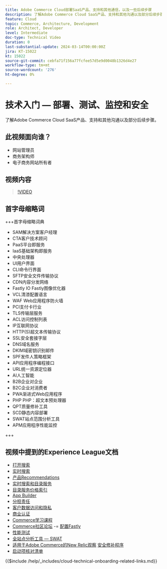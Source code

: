 ```yaml
---
title: Adobe Commerce Cloud部署SaaS产品、支持和其他通信，以及一些后续步骤
description: 了解Adobe Commerce Cloud SaaS产品、支持和其他沟通以及部分后续步骤。
feature: Cloud
topic: Commerce, Architecture, Development
role: Architect, Developer
level: Intermediate
doc-type: Technical Video
duration: 0
last-substantial-update: 2024-03-14T00:00:00Z
jira: KT-15022
kt: 15022
source-git-commit: cebfa71f156a77fcfee57d5e9d0048b1326d4e27
workflow-type: tm+mt
source-wordcount: '276'
ht-degree: 0%

---
```



# 技术入门 — 部署、测试、监控和安全

了解Adobe Commerce Cloud SaaS产品、支持和其他沟通以及部分后续步骤。

## 此视频面向谁？

- 网站管理员
- 商务架构师
- 电子商务网站所有者

## 视频内容

>[!VIDEO](https://video.tv.adobe.com/v/3427902?learn=on)

## 首字母缩略词

+++首字母缩略词典

- SAM解决方案客户经理
- CTA客户技术顾问
- PaaS平台即服务
- IaaS基础架构即服务
- 中央处理器
- UI用户界面
- CLI命令行界面
- SFTP安全文件传输协议
- CDN内容分发网络
- Fastly IO Fastly图像优化器
- VCL清漆配置语言
- WAF Web应用程序防火墙
- PCI支付卡行业
- TLS传输层服务
- ACL访问控制列表
- IP互联网协议
- HTTP(S)超文本传输协议
- SSL安全套接字层
- DNS域名服务
- DKIM域密钥识别邮件
- SPF发件人策略框架
- API应用程序编程接口
- URL统一资源定位器
- AI人工智能
- B2B企业对企业
- B2C企业对消费者
- PWA渐进式Web应用程序
- PHP PHP：超文本预处理器
- QPT质量修补工具
- SCD静态内容部署
- SWAT站点范围分析工具
- APM应用程序性能监控

+++

## 视频中提到的Experience League文档

- [打开搜索](https://experienceleague.adobe.com/docs/commerce-cloud-service/user-guide/configure/service/opensearch.html)
- [实时搜索](https://experienceleague.adobe.com/docs/commerce-merchant-services/live-search/overview.html)
- [产品Recommendations](https://experienceleague.adobe.com/docs/commerce-merchant-services/product-recommendations/overview.html)
- [实时搜索和目录服务](https://experienceleague.adobe.com/docs/events/adobe-developers-live-recordings/2023/nov2023/nov-commerce/commerce-search-and-catalog-service.html)
- [目录服务价格索引](https://experienceleague.adobe.com/docs/commerce-merchant-services/price-indexer/price-indexing.html)
- [App Builder](https://experienceleague.adobe.com/docs/commerce-learn/tutorials/adobe-developer-app-builder/app-builder-technical-overview.html)
- [分担责任](https://experienceleague.adobe.com/docs/commerce-operations/security-and-compliance/shared-responsibility.html)
- [客户数据访问和隐私](https://experienceleague.adobe.com/docs/commerce-knowledge-base/kb/announcements/commerce-announcements/adobe-support-customer-data-access-and-privacy.html)
- [商业认证](https://experienceleague.adobe.com/docs/certification/program/technical-certifications/ac/ac-overview.html)
- [Commerce学习课程](https://learning.adobe.com/catalog.html?products=Commerce)
- [Commerce社区论坛](https://community.magento.com/)
-= [配置Fastly](https://experienceleague.adobe.com/docs/commerce-cloud-service/user-guide/cdn/setup-fastly/fastly-configuration.html)
- [性能测试](https://experienceleague.adobe.com/docs/commerce-operations/deliver-commerce-at-scale/launch.html)
- [全站点分析工具 — SWAT](https://experienceleague.adobe.com/docs/commerce-knowledge-base/kb/support-tools/site-wide-analysis-tool/swat-tool-overview.html?)
- [适用于Adobe Commerce的New Relic观察](https://experienceleague.adobe.com/docs/commerce-operations/tools/observation-for-adobe-commerce/intro.html)
  [安全修补程序](https://experienceleague.adobe.com/docs/commerce-operations/release/notes/security-patches/overview.html)
- [启动项核对清单](https://experienceleague.adobe.com/docs/commerce-cloud-service/user-guide/launch/checklist.html)

{{$include /help/_includes/cloud-technical-onboarding-related-links.md}}
